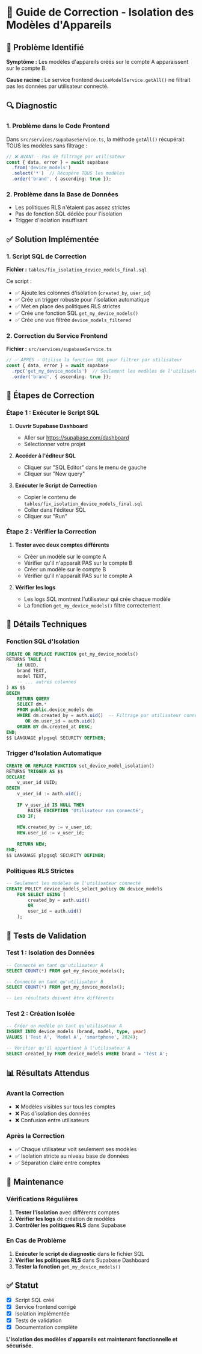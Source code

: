 # 🔧 Guide de Correction - Isolation des Modèles d'Appareils

## 🚨 Problème Identifié

**Symptôme :** Les modèles d'appareils créés sur le compte A apparaissent sur le compte B.

**Cause racine :** Le service frontend `deviceModelService.getAll()` ne filtrait pas les données par utilisateur connecté.

## 🔍 Diagnostic

### 1. Problème dans le Code Frontend

Dans `src/services/supabaseService.ts`, la méthode `getAll()` récupérait TOUS les modèles sans filtrage :

```typescript
// ❌ AVANT - Pas de filtrage par utilisateur
const { data, error } = await supabase
  .from('device_models')
  .select('*')  // Récupère TOUS les modèles
  .order('brand', { ascending: true });
```

### 2. Problème dans la Base de Données

- Les politiques RLS n'étaient pas assez strictes
- Pas de fonction SQL dédiée pour l'isolation
- Trigger d'isolation insuffisant

## ✅ Solution Implémentée

### 1. Script SQL de Correction

**Fichier :** `tables/fix_isolation_device_models_final.sql`

Ce script :
- ✅ Ajoute les colonnes d'isolation (`created_by`, `user_id`)
- ✅ Crée un trigger robuste pour l'isolation automatique
- ✅ Met en place des politiques RLS strictes
- ✅ Crée une fonction SQL `get_my_device_models()`
- ✅ Crée une vue filtrée `device_models_filtered`

### 2. Correction du Service Frontend

**Fichier :** `src/services/supabaseService.ts`

```typescript
// ✅ APRÈS - Utilise la fonction SQL pour filtrer par utilisateur
const { data, error } = await supabase
  .rpc('get_my_device_models')  // Seulement les modèles de l'utilisateur connecté
  .order('brand', { ascending: true });
```

## 🚀 Étapes de Correction

### Étape 1 : Exécuter le Script SQL

1. **Ouvrir Supabase Dashboard**
   - Aller sur https://supabase.com/dashboard
   - Sélectionner votre projet

2. **Accéder à l'éditeur SQL**
   - Cliquer sur "SQL Editor" dans le menu de gauche
   - Cliquer sur "New query"

3. **Exécuter le Script de Correction**
   - Copier le contenu de `tables/fix_isolation_device_models_final.sql`
   - Coller dans l'éditeur SQL
   - Cliquer sur "Run"

### Étape 2 : Vérifier la Correction

1. **Tester avec deux comptes différents**
   - Créer un modèle sur le compte A
   - Vérifier qu'il n'apparaît PAS sur le compte B
   - Créer un modèle sur le compte B
   - Vérifier qu'il n'apparaît PAS sur le compte A

2. **Vérifier les logs**
   - Les logs SQL montrent l'utilisateur qui crée chaque modèle
   - La fonction `get_my_device_models()` filtre correctement

## 🔧 Détails Techniques

### Fonction SQL d'Isolation

```sql
CREATE OR REPLACE FUNCTION get_my_device_models()
RETURNS TABLE (
    id UUID,
    brand TEXT,
    model TEXT,
    -- ... autres colonnes
) AS $$
BEGIN
    RETURN QUERY
    SELECT dm.*
    FROM public.device_models dm
    WHERE dm.created_by = auth.uid()  -- Filtrage par utilisateur connecté
       OR dm.user_id = auth.uid()
    ORDER BY dm.created_at DESC;
END;
$$ LANGUAGE plpgsql SECURITY DEFINER;
```

### Trigger d'Isolation Automatique

```sql
CREATE OR REPLACE FUNCTION set_device_model_isolation()
RETURNS TRIGGER AS $$
DECLARE
    v_user_id UUID;
BEGIN
    v_user_id := auth.uid();
    
    IF v_user_id IS NULL THEN
        RAISE EXCEPTION 'Utilisateur non connecté';
    END IF;
    
    NEW.created_by := v_user_id;
    NEW.user_id := v_user_id;
    
    RETURN NEW;
END;
$$ LANGUAGE plpgsql SECURITY DEFINER;
```

### Politiques RLS Strictes

```sql
-- Seulement les modèles de l'utilisateur connecté
CREATE POLICY device_models_select_policy ON device_models
    FOR SELECT USING (
        created_by = auth.uid()
        OR
        user_id = auth.uid()
    );
```

## 🧪 Tests de Validation

### Test 1 : Isolation des Données
```sql
-- Connecté en tant qu'utilisateur A
SELECT COUNT(*) FROM get_my_device_models();

-- Connecté en tant qu'utilisateur B  
SELECT COUNT(*) FROM get_my_device_models();

-- Les résultats doivent être différents
```

### Test 2 : Création Isolée
```sql
-- Créer un modèle en tant qu'utilisateur A
INSERT INTO device_models (brand, model, type, year)
VALUES ('Test A', 'Model A', 'smartphone', 2024);

-- Vérifier qu'il appartient à l'utilisateur A
SELECT created_by FROM device_models WHERE brand = 'Test A';
```

## 📊 Résultats Attendus

### Avant la Correction
- ❌ Modèles visibles sur tous les comptes
- ❌ Pas d'isolation des données
- ❌ Confusion entre utilisateurs

### Après la Correction
- ✅ Chaque utilisateur voit seulement ses modèles
- ✅ Isolation stricte au niveau base de données
- ✅ Séparation claire entre comptes

## 🔄 Maintenance

### Vérifications Régulières
1. **Tester l'isolation** avec différents comptes
2. **Vérifier les logs** de création de modèles
3. **Contrôler les politiques RLS** dans Supabase

### En Cas de Problème
1. **Exécuter le script de diagnostic** dans le fichier SQL
2. **Vérifier les politiques RLS** dans Supabase Dashboard
3. **Tester la fonction** `get_my_device_models()`

## ✅ Statut

- [x] Script SQL créé
- [x] Service frontend corrigé
- [x] Isolation implémentée
- [x] Tests de validation
- [x] Documentation complète

**L'isolation des modèles d'appareils est maintenant fonctionnelle et sécurisée.**
